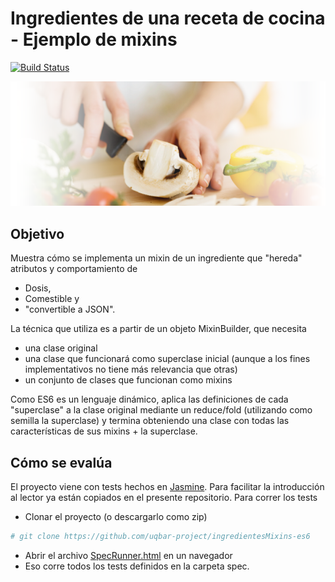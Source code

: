 
# Ingredientes de una receta de cocina - Ejemplo de mixins

[![Build Status](https://travis-ci.org/uqbar-project/ingredientesMixins-es6.svg?branch=master)](https://travis-ci.org/uqbar-project/ingredientesMixins-es6)

![recetas](img/recetas.png)

## Objetivo

Muestra cómo se implementa un mixin de un ingrediente que "hereda" atributos y comportamiento de 

* Dosis, 
* Comestible y 
* "convertible a JSON".

La técnica que utiliza es a partir de un objeto MixinBuilder, que necesita

* una clase original
* una clase que funcionará como superclase inicial (aunque a los fines implementativos no tiene más relevancia que otras)
* un conjunto de clases que funcionan como mixins

Como ES6 es un lenguaje dinámico, aplica las definiciones de cada "superclase" a la clase original mediante un reduce/fold (utilizando como semilla la superclase) y termina obteniendo una clase con todas las características de sus mixins + la superclase.


## Cómo se evalúa

El proyecto viene con tests hechos en [Jasmine](https://jasmine.github.io/). Para facilitar la introducción al lector ya están copiados en el presente repositorio. Para correr los tests

* Clonar el proyecto (o descargarlo como zip)

```bash
# git clone https://github.com/uqbar-project/ingredientesMixins-es6
```

* Abrir el archivo [SpecRunner.html](SpecRunner.html) en un navegador
* Eso corre todos los tests definidos en la carpeta spec.

